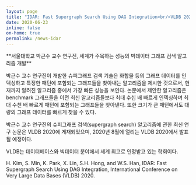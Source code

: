 ```yaml
---
layout: page
title: "IDAR: Fast Supergraph Search Using DAG Integration<br/>VLDB 2020에 논문 게재"
date: 2020-06-23
inline: false
on-home: true
permalink: /news-idar
---
```


<div class=summary>
**서울대학교 박근수 교수 연구진, 세계가 주목하는 성능의 빅데이터 그래프 검색 알고리즘 개발**

박근수 교수 연구진이 개발한 슈퍼그래프 검색 기술은 화합물 등의 그래프 데이터를 인덱싱하고 특정한 패턴에 포함되는 그래프들을 찾아내는 알고리즘을 제시한 것으로서, 현재까지 알려진 알고리즘 중에서 가장 빠른 성능을 보인다. 논문에서 제안한 알고리즘은 benchmark 그래프들을 이전 최신 알고리즘들보다 최대 수십 배 빠르게 인덱싱하며 최대 수천 배 빠르게 패턴에 포함되는 그래프들을 찾아낸다. 또한 크기가 큰 패턴에서도 대량의 그래프 데이터를 빠르게 찾을 수 있다.
</div>
박근수 교수 연구진의 슈퍼그래프 검색(supergraph search) 알고리즘에 관한 최신 연구 논문은 VLDB 2020에 게재되었으며, 2020년 8월에 열리는 VLDB 2020에서 발표될 예정이다.

VLDB는 데이터베이스와 빅데이터 분야에서 세계 최고로 인정받고 있는 학회이다.

H. Kim, S. Min, K. Park, X. Lin, S.H. Hong, and W.S. Han, IDAR: Fast Supergraph Search Using DAG Integration, International Conference on Very Large Data Bases (VLDB) 2020.